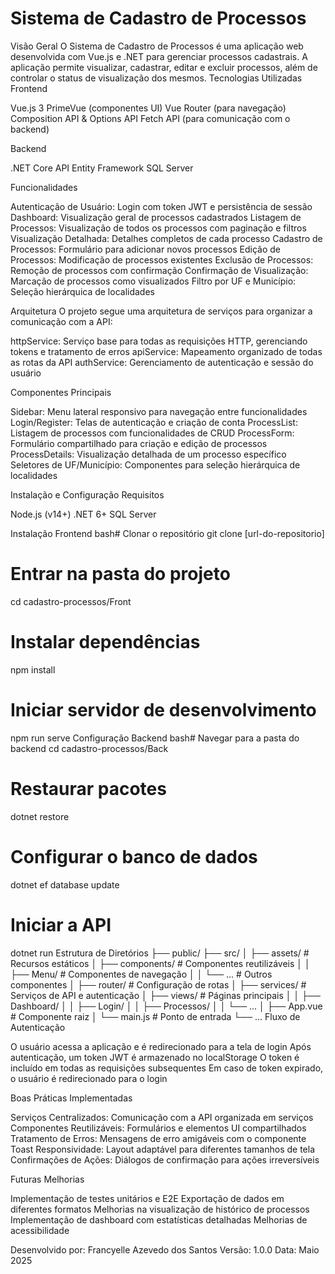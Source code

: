 # Sistema de Cadastro de Processos
Visão Geral
O Sistema de Cadastro de Processos é uma aplicação web desenvolvida com Vue.js e .NET para gerenciar processos cadastrais. A aplicação permite visualizar, cadastrar, editar e excluir processos, além de controlar o status de visualização dos mesmos.
Tecnologias Utilizadas
Frontend

Vue.js 3
PrimeVue (componentes UI)
Vue Router (para navegação)
Composition API & Options API
Fetch API (para comunicação com o backend)

Backend

.NET Core API
Entity Framework
SQL Server

Funcionalidades

Autenticação de Usuário: Login com token JWT e persistência de sessão
Dashboard: Visualização geral de processos cadastrados
Listagem de Processos: Visualização de todos os processos com paginação e filtros
Visualização Detalhada: Detalhes completos de cada processo
Cadastro de Processos: Formulário para adicionar novos processos
Edição de Processos: Modificação de processos existentes
Exclusão de Processos: Remoção de processos com confirmação
Confirmação de Visualização: Marcação de processos como visualizados
Filtro por UF e Município: Seleção hierárquica de localidades

Arquitetura
O projeto segue uma arquitetura de serviços para organizar a comunicação com a API:

httpService: Serviço base para todas as requisições HTTP, gerenciando tokens e tratamento de erros
apiService: Mapeamento organizado de todas as rotas da API
authService: Gerenciamento de autenticação e sessão do usuário

Componentes Principais

Sidebar: Menu lateral responsivo para navegação entre funcionalidades
Login/Register: Telas de autenticação e criação de conta
ProcessList: Listagem de processos com funcionalidades de CRUD
ProcessForm: Formulário compartilhado para criação e edição de processos
ProcessDetails: Visualização detalhada de um processo específico
Seletores de UF/Município: Componentes para seleção hierárquica de localidades

Instalação e Configuração
Requisitos

Node.js (v14+)
.NET 6+
SQL Server

Instalação Frontend
bash# Clonar o repositório
git clone [url-do-repositorio]

# Entrar na pasta do projeto
cd cadastro-processos/Front

# Instalar dependências
npm install

# Iniciar servidor de desenvolvimento
npm run serve
Configuração Backend
bash# Navegar para a pasta do backend
cd cadastro-processos/Back

# Restaurar pacotes
dotnet restore

# Configurar o banco de dados
dotnet ef database update

# Iniciar a API
dotnet run
Estrutura de Diretórios
├── public/
├── src/
│   ├── assets/           # Recursos estáticos
│   ├── components/       # Componentes reutilizáveis
│   │   ├── Menu/         # Componentes de navegação
│   │   └── ...           # Outros componentes
│   ├── router/           # Configuração de rotas
│   ├── services/         # Serviços de API e autenticação
│   ├── views/            # Páginas principais
│   │   ├── Dashboard/
│   │   ├── Login/
│   │   ├── Processos/
│   │   └── ...
│   ├── App.vue           # Componente raiz
│   └── main.js           # Ponto de entrada
└── ...
Fluxo de Autenticação

O usuário acessa a aplicação e é redirecionado para a tela de login
Após autenticação, um token JWT é armazenado no localStorage
O token é incluído em todas as requisições subsequentes
Em caso de token expirado, o usuário é redirecionado para o login

Boas Práticas Implementadas

Serviços Centralizados: Comunicação com a API organizada em serviços
Componentes Reutilizáveis: Formulários e elementos UI compartilhados
Tratamento de Erros: Mensagens de erro amigáveis com o componente Toast
Responsividade: Layout adaptável para diferentes tamanhos de tela
Confirmações de Ações: Diálogos de confirmação para ações irreversíveis

Futuras Melhorias

Implementação de testes unitários e E2E
Exportação de dados em diferentes formatos
Melhorias na visualização de histórico de processos
Implementação de dashboard com estatísticas detalhadas
Melhorias de acessibilidade


Desenvolvido por: Francyelle Azevedo dos Santos
Versão: 1.0.0
Data: Maio 2025
